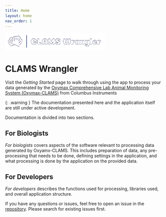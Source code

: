 ```yaml
---
title: Home
layout: home
nav_order: 1
---
```


![](logo.png)

# CLAMS Wrangler

Visit the *Getting Started* page to walk through using the app to process your data generated by the [Oxymax Comprehensive Lab Animal Monitoring System (Oxymax-CLAMS)](https://colinst.com/oxymax-clams) from Columbus Instruments

{: .warning }
The documentation presented here and the application itself are still under active development. 

Documentation is divided into two sections.

## For Biologists
*For biologists* covers aspects of the software relevant to processing data generated by Oxyamx-CLAMS. This includes preparation of data, any pre-processing that needs to be done, defining settings in the application, and what processing is done by the application on the provided data.

## For Developers
*For developers* describes the functions used for processing, libraries used, and overall application structure.

If you have any questions or issues, feel free to open an issue in the [repository](https://github.com/PistilliLab/CLAMSwrangler-web/issues). Please search for existing issues first.
